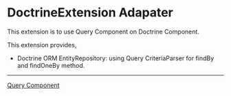 # DoctrineExtension Adapater

This extension is to use Query Component on Doctrine Component.

This extension provides, 

  - Doctrine ORM EntityRepository:  using Query CriteriaParser for findBy and findOneBy method.
  
------------------------------

[Query Component](https://github.com/o3co/query/blob/master/README.md)
